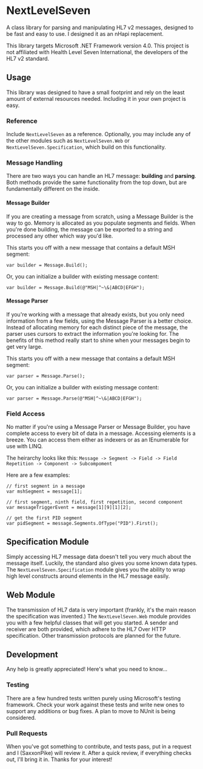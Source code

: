 # NextLevelSeven

A class library for parsing and manipulating HL7 v2 messages, designed to be fast and easy to use. I
designed it as an nHapi replacement.

This library targets Microsoft .NET Framework version 4.0. This project is not affiliated with
Health Level Seven International, the developers of the HL7 v2 standard.

## Usage

This library was designed to have a small footprint and rely on the least amount of external resources
needed. Including it in your own project is easy.

### Reference

Include `NextLevelSeven` as a reference. Optionally, you may include any of the other modules such as
`NextLevelSeven.Web` or `NextLevelSeven.Specification`, which build on this functionality.

### Message Handling

There are two ways you can handle an HL7 message: **building** and **parsing**. Both methods provide the
same functionality from the top down, but are fundamentally different on the inside.

#### Message Builder

If you are creating a message from scratch, using a Message Builder is the way to go. Memory is allocated
as you populate segments and fields. When you're done building, the message can be exported to a string and
processed any other which way you'd like.

This starts you off with a new message that contains a default MSH segment:
```
var builder = Message.Build();
```

Or, you can initialize a builder with existing message content:
```
var builder = Message.Build(@"MSH|^~\&|ABCD|EFGH");
```

#### Message Parser

If you're working with a message that already exists, but you only need information from a few fields, using
the Message Parser is a better choice. Instead of allocating memory for each distinct piece of the message,
the parser uses cursors to extract the information you're looking for. The benefits of this method really start
to shine when your messages begin to get very large.

This starts you off with a new message that contains a default MSH segment:
```
var parser = Message.Parse();
```

Or, you can initialize a builder with existing message content:
```
var parser = Message.Parse(@"MSH|^~\&|ABCD|EFGH");
```

### Field Access

No matter if you're using a Message Parser or Message Builder, you have complete access to every bit of
data in a message. Accessing elements is a breeze. You can access them either as indexers or as an
IEnumerable for use with LINQ.

The heirarchy looks like this:
`Message -> Segment -> Field -> Field Repetition -> Component -> Subcompoment`

Here are a few examples:
```
// first segment in a message
var mshSegment = message[1];

// first segment, ninth field, first repetition, second component
var messageTriggerEvent = message[1][9][1][2];

// get the first PID segment
var pidSegment = message.Segments.OfType("PID").First();
```

## Specification Module

Simply accessing HL7 message data doesn't tell you very much about the message itself. Luckily,
the standard also gives you some known data types. The `NextLevelSeven.Specification` module
gives you the ability to wrap high level constructs around elements in the HL7 message easily.

## Web Module

The transmission of HL7 data is very important (frankly, it's the main reason the specification
was invented.) The `NextLevelSeven.Web` module provides you with a few helpful classes that will
get you started. A sender and receiver are both provided, which adhere to the HL7 Over HTTP
specification. Other transmission protocols are planned for the future.

## Development

Any help is greatly appreciated! Here's what you need to know...

### Testing

There are a few hundred tests written purely using Microsoft's testing framework. Check your work
against these tests and write new ones to support any additions or bug fixes. A plan to move to NUnit
is being considered.

### Pull Requests

When you've got something to contribute, and tests pass, put in a request and I (SaxxonPike) will
review it. After a quick review, if everything checks out, I'll bring it in. Thanks for your interest!